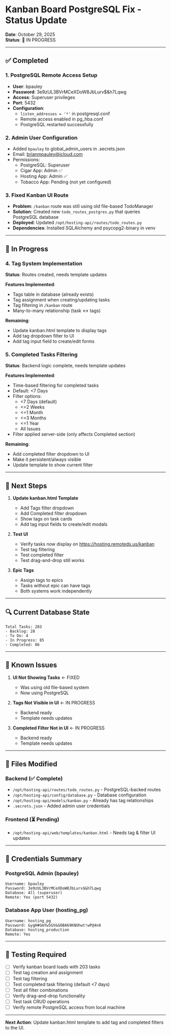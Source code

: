 # Kanban Board PostgreSQL Fix - Status Update

**Date**: October 29, 2025  
**Status**: 🔧 IN PROGRESS

---

## ✅ Completed

### 1. PostgreSQL Remote Access Setup
- **User**: bpauley
- **Password**: 3e9zUL3BVrMCeXDoW8JbLurv$&h7Lqwg  
- **Access**: Superuser privileges
- **Port**: 5432
- **Configuration**:
  - `listen_addresses = '*'` in postgresql.conf
  - Remote access enabled in pg_hba.conf
  - PostgreSQL restarted successfully

### 2. Admin User Configuration
- Added `bpauley` to global_admin_users in .secrets.json
- Email: brianmpauley@icloud.com
- Permissions:
  - PostgreSQL: Superuser
  - Cigar App: Admin ✅
  - Hosting App: Admin ✅
  - Tobacco App: Pending (not yet configured)

### 3. Fixed Kanban UI Route
- **Problem**: `/kanban` route was still using old file-based TodoManager
- **Solution**: Created new `todo_routes_postgres.py` that queries PostgreSQL database
- **Deployed**: Updated `/opt/hosting-api/routes/todo_routes.py`
- **Dependencies**: Installed SQLAlchemy and psycopg2-binary in venv

---

## 🔨 In Progress

### 4. Tag System Implementation
**Status**: Routes created, needs template updates

**Features Implemented**:
- Tags table in database (already exists)
- Tag assignment when creating/updating tasks
- Tag filtering in `/kanban` route
- Many-to-many relationship (task ↔ tags)

**Remaining**:
- Update kanban.html template to display tags
- Add tag dropdown filter to UI
- Add tag input field to create/edit forms

### 5. Completed Tasks Filtering
**Status**: Backend logic complete, needs template updates

**Features Implemented**:
- Time-based filtering for completed tasks
- Default: <7 Days
- Filter options:
  - <7 Days (default)
  - <=2 Weeks
  - <=1 Month
  - <=3 Months
  - <=1 Year
  - All Issues
- Filter applied server-side (only affects Completed section)

**Remaining**:
- Add completed filter dropdown to UI
- Make it persistent/always visible
- Update template to show current filter

---

## 📝 Next Steps

1. **Update kanban.html Template**
   - Add Tags filter dropdown
   - Add Completed filter dropdown
   - Show tags on task cards
   - Add tag input fields to create/edit modals

2. **Test UI**
   - Verify tasks now display on https://hosting.remoteds.us/kanban
   - Test tag filtering
   - Test completed filter
   - Test drag-and-drop still works

3. **Epic Tags**
   - Assign tags to epics
   - Tasks without epic can have tags
   - Both systems work independently

---

## 🔍 Current Database State

```
Total Tasks: 203
- Backlog: 28
- To Do: 4
- In Progress: 85
- Completed: 86
```

---

## 🐛 Known Issues

1. **UI Not Showing Tasks** ← FIXED
   - Was using old file-based system
   - Now using PostgreSQL

2. **Tags Not Visible in UI** ← IN PROGRESS
   - Backend ready
   - Template needs updates

3. **Completed Filter Not in UI** ← IN PROGRESS
   - Backend ready
   - Template needs updates

---

## 📂 Files Modified

### Backend (✅ Complete)
- `/opt/hosting-api/routes/todo_routes.py` - PostgreSQL-backed routes
- `/opt/hosting-api/config/database.py` - Database configuration
- `/opt/hosting-api/models/kanban.py` - Already has tag relationships
- `.secrets.json` - Added admin user credentials

### Frontend (⏳ Pending)
- `/opt/hosting-api/web/templates/kanban.html` - Needs tag & filter UI updates

---

## 🔐 Credentials Summary

### PostgreSQL Admin (bpauley)
```
Username: bpauley
Password: 3e9zUL3BVrMCeXDoW8JbLurv$&h7Lqwg
Database: All (superuser)
Remote: Yes (port 5432)
```

### Database App User (hosting_pg)
```
Username: hosting_pg  
Password: &ygH#GmYw5GV&G0BA69KNUhwt!wP@4n8
Database: hosting_production
Remote: Yes
```

---

## 🧪 Testing Required

- [ ] Verify kanban board loads with 203 tasks
- [ ] Test tag creation and assignment
- [ ] Test tag filtering
- [ ] Test completed task filtering (default <7 days)
- [ ] Test all filter combinations
- [ ] Verify drag-and-drop functionality
- [ ] Test task CRUD operations
- [ ] Verify remote PostgreSQL access from local machine

---

**Next Action**: Update kanban.html template to add tag and completed filters to the UI.
